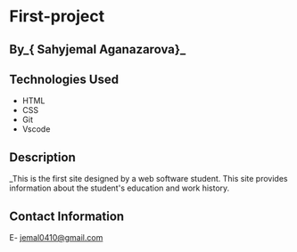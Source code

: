 # First-project
## By_**{ Sahyjemal Aganazarova}**_

## Technologies Used
* HTML
* CSS
* Git
* Vscode

## Description
_This is the first site designed by a web software student. This site provides information about the student's education and work history.

## Contact Information
E- jemal0410@gmail.com
